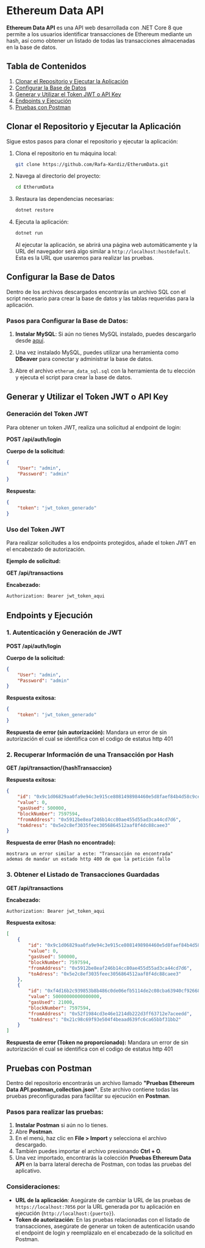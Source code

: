 # Ethereum Data API

**Ethereum Data API** es una API web desarrollada con .NET Core 8 que permite a los usuarios identificar transacciones de Ethereum mediante un hash, así como obtener un listado de todas las transacciones almacenadas en la base de datos.

## Tabla de Contenidos

1. [Clonar el Repositorio y Ejecutar la Aplicación](#clonar-el-repositorio-y-ejecutar-la-aplicación)
2. [Configurar la Base de Datos](#configurar-la-base-de-datos)
3. [Generar y Utilizar el Token JWT o API Key](#generar-y-utilizar-el-token-jwt-o-api-key)
4. [Endpoints y Ejecución](#endpoints-y-ejecución)
5. [Pruebas con Postman](#pruebas-con-postman)

## Clonar el Repositorio y Ejecutar la Aplicación

Sigue estos pasos para clonar el repositorio y ejecutar la aplicación:

1. Clona el repositorio en tu máquina local:
   ```bash
   git clone https://github.com/Rafa-Kardiz/EtherumData.git
   ```

2. Navega al directorio del proyecto:
   ```bash
   cd EtherumData
   ```

3. Restaura las dependencias necesarias:
   ```bash
   dotnet restore
   ```

4. Ejecuta la aplicación:
   ```bash
   dotnet run
   ```

   Al ejecutar la aplicación, se abrirá una página web automáticamente y la URL del navegador será algo similar a `http://localhost:hostdefault`. Esta es la URL que usaremos para realizar las pruebas.

## Configurar la Base de Datos

Dentro de los archivos descargados encontrarás un archivo SQL con el script necesario para crear la base de datos y las tablas requeridas para la aplicación.

### Pasos para Configurar la Base de Datos:

1. **Instalar MySQL**: Si aún no tienes MySQL instalado, puedes descargarlo desde [aquí](https://dev.mysql.com/downloads/installer/).
   
2. Una vez instalado MySQL, puedes utilizar una herramienta como **DBeaver** para conectar y administrar la base de datos.

3. Abre el archivo `etherum_data_sql.sql` con la herramienta de tu elección y ejecuta el script para crear la base de datos.

## Generar y Utilizar el Token JWT o API Key

### Generación del Token JWT

Para obtener un token JWT, realiza una solicitud al endpoint de login:

**POST /api/auth/login**

**Cuerpo de la solicitud:**
```json
{
    "User": "admin",
    "Password": "admin"
}
```

**Respuesta:**
```json
{
    "token": "jwt_token_generado"
}
```

### Uso del Token JWT

Para realizar solicitudes a los endpoints protegidos, añade el token JWT en el encabezado de autorización.

**Ejemplo de solicitud:**

**GET /api/transactions**

**Encabezado:**
```bash
Authorization: Bearer jwt_token_aqui
```

## Endpoints y Ejecución

### 1. Autenticación y Generación de JWT

**POST /api/auth/login**

**Cuerpo de la solicitud:**
```json
{
    "User": "admin",
    "Password": "admin"
}
```

**Respuesta exitosa:**
```json
{
    "token": "jwt_token_generado"
}
```

**Respuesta de error (sin autorización):**
Mandara un error de sin autorización el cual se identifica con el codigo de estatus http 401

### 2. Recuperar Información de una Transacción por Hash

**GET /api/transaction/{hashTransaccion}**

**Respuesta exitosa:**
```json
{
    "id": "0x9c1d06829aa0fa9e94c3e915ce8081498984460e5d8faef84b4d58c9ce1a86fe",
    "value": 0,
    "gasUsed": 500000,
    "blockNumber": 7597594,
    "fromAddress": "0x5912be8eaf246b14cc80ae455d55ad3ca44cd7d6",
    "toAdress": "0x5e2c8ef3035feec3056864512aaf8f4dc88caee3"
}
```

**Respuesta de error (Hash no encontrado):**

    mostrara un error similar a este: "Transacción no encontrada"
    ademas de mandar un estado http 400 de que la petición fallo

    

### 3. Obtener el Listado de Transacciones Guardadas

**GET /api/transactions**

**Encabezado:**
```bash
Authorization: Bearer jwt_token_aqui
```

**Respuesta exitosa:**
```json
[
    {
        "id": "0x9c1d06829aa0fa9e94c3e915ce8081498984460e5d8faef84b4d58c9ce1a86fe",
        "value": 0,
        "gasUsed": 500000,
        "blockNumber": 7597594,
        "fromAddress": "0x5912be8eaf246b14cc80ae455d55ad3ca44cd7d6",
        "toAdress": "0x5e2c8ef3035feec3056864512aaf8f4dc88caee3"
    },
    {
        "id": "0xf4d16b2c939853b8b486c0de06efb5114de2c08cba63940cf926683244b8800b",
        "value": 50000000000000000,
        "gasUsed": 21000,
        "blockNumber": 7597594,
        "fromAddress": "0x52f1984cd3e46e1214db222d3ff63712e7aceedd",
        "toAdress": "0x21c98c69f93e504f4beaad639fc6ca65bbf31bb2"
    }
]
```

**Respuesta de error (Token no proporcionado):**
Mandara un error de sin autorización el cual se identifica con el codigo de estatus http 401

## Pruebas con Postman

Dentro del repositorio encontrarás un archivo llamado **"Pruebas Ethereum Data API.postman_collection.json"**. Este archivo contiene todas las pruebas preconfiguradas para facilitar su ejecución en **Postman**.

### Pasos para realizar las pruebas:

1. **Instalar Postman** si aún no lo tienes.
2. Abre **Postman**.
3. En el menú, haz clic en **File > Import** y selecciona el archivo descargado.
4. También puedes importar el archivo presionando **Ctrl + O**.
5. Una vez importado, encontrarás la colección **Pruebas Ethereum Data API** en la barra lateral derecha de Postman, con todas las pruebas del aplicativo.

### Consideraciones:

- **URL de la aplicación**: Asegúrate de cambiar la URL de las pruebas de `https://localhost:7056` por la URL generada por tu aplicación en ejecución (`http://localhost:{puerto}`).
- **Token de autorización**: En las pruebas relacionadas con el listado de transacciones, asegúrate de generar un token de autenticación usando el endpoint de login y reemplázalo en el encabezado de la solicitud en Postman.
